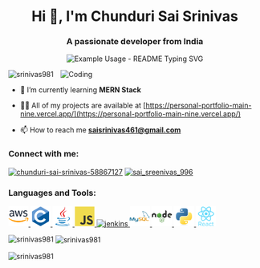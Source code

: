 <h1 align="center">Hi 👋, I'm Chunduri Sai Srinivas</h1>
<h3 align="center">A passionate developer from India</h3>
<p align="center">
  <img src="https://readme-typing-svg.demolab.com/?lines=Type+messages+everywhere!;Add+a+bio+to+your+profile!;Add+a+description+to+your+repo!;Make+your+readme+stand+out!&font=Fira%20Code&center=true&width=380&height=50&duration=4000&pause=1000" alt="Example Usage - README Typing SVG">
</p>

<img align="right" alt="Coding" width="400" src="https://media.tenor.com/2yeCvRKKWL0AAAAM/spongebob-work.gif"/>

<p align="left"> <img src="https://komarev.com/ghpvc/?username=srinivas981&label=Profile%20views&color=0e75b6&style=flat" alt="srinivas981" /> </p>

- 🌱 I’m currently learning **MERN Stack**

- 👨‍💻 All of my projects are available at [https://personal-portfolio-main-nine.vercel.app/](https://personal-portfolio-main-nine.vercel.app/)

- 📫 How to reach me **saisrinivas461@gmail.com**

<h3 align="left">Connect with me:</h3>
<p align="left">
<a href="https://linkedin.com/in/chunduri-sai-srinivas-58867127" target="blank"><img align="center" src="https://raw.githubusercontent.com/rahuldkjain/github-profile-readme-generator/master/src/images/icons/Social/linked-in-alt.svg" alt="chunduri-sai-srinivas-58867127" height="30" width="40" /></a>
<a href="https://instagram.com/sai_sreenivas_996" target="blank"><img align="center" src="https://raw.githubusercontent.com/rahuldkjain/github-profile-readme-generator/master/src/images/icons/Social/instagram.svg" alt="sai_sreenivas_996" height="30" width="40" /></a>
</p>

<h3 align="left">Languages and Tools:</h3>
<p align="left"> <a href="https://aws.amazon.com" target="_blank" rel="noreferrer"> <img src="https://raw.githubusercontent.com/devicons/devicon/master/icons/amazonwebservices/amazonwebservices-original-wordmark.svg" alt="aws" width="40" height="40"/> </a> <a href="https://www.cprogramming.com/" target="_blank" rel="noreferrer"> <img src="https://raw.githubusercontent.com/devicons/devicon/master/icons/c/c-original.svg" alt="c" width="40" height="40"/> </a> <a href="https://www.java.com" target="_blank" rel="noreferrer"> <img src="https://raw.githubusercontent.com/devicons/devicon/master/icons/java/java-original.svg" alt="java" width="40" height="40"/> </a> <a href="https://developer.mozilla.org/en-US/docs/Web/JavaScript" target="_blank" rel="noreferrer"> <img src="https://raw.githubusercontent.com/devicons/devicon/master/icons/javascript/javascript-original.svg" alt="javascript" width="40" height="40"/> </a> <a href="https://www.jenkins.io" target="_blank" rel="noreferrer"> <img src="https://www.vectorlogo.zone/logos/jenkins/jenkins-icon.svg" alt="jenkins" width="40" height="40"/> </a> <a href="https://www.mysql.com/" target="_blank" rel="noreferrer"> <img src="https://raw.githubusercontent.com/devicons/devicon/master/icons/mysql/mysql-original-wordmark.svg" alt="mysql" width="40" height="40"/> </a> <a href="https://nodejs.org" target="_blank" rel="noreferrer"> <img src="https://raw.githubusercontent.com/devicons/devicon/master/icons/nodejs/nodejs-original-wordmark.svg" alt="nodejs" width="40" height="40"/> </a> <a href="https://www.python.org" target="_blank" rel="noreferrer"> <img src="https://raw.githubusercontent.com/devicons/devicon/master/icons/python/python-original.svg" alt="python" width="40" height="40"/> </a> <a href="https://reactjs.org/" target="_blank" rel="noreferrer"> <img src="https://raw.githubusercontent.com/devicons/devicon/master/icons/react/react-original-wordmark.svg" alt="react" width="40" height="40"/> </a> </p>

<p><img align="left" src="https://github-readme-stats.vercel.app/api/top-langs?username=srinivas981&show_icons=true&locale=en&layout=compact" alt="srinivas981" /></p>

<p>&nbsp;<img align="center" src="https://github-readme-stats.vercel.app/api?username=srinivas981&show_icons=true&locale=en" alt="srinivas981" /></p>

<p><img align="center" src="https://github-readme-streak-stats.herokuapp.com/?user=srinivas981&" alt="srinivas981" /></p>
